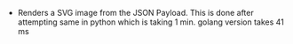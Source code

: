 * Renders a SVG image from the JSON Payload.
  This is done after attempting same in python which is taking 1 min. golang version takes 41 ms
